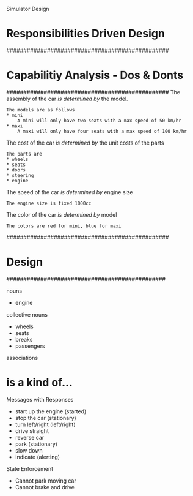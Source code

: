 
Simulator Design

# Responsibilities Driven Design



################################################
# Capabilitiy Analysis - Dos & Donts
################################################
The assembly of the car _is determined by_ the model.

    The models are as follows
    * mini
        A mini will only have two seats with a max speed of 50 km/hr
    * maxi
        A maxi will only have four seats with a max speed of 100 km/hr

The cost of the car _is determined by_ the unit costs of the parts

    The parts are
    * wheels
    * seats
    * doors
    * steering
    * engine


The speed of the car _is determined by_ engine size
    
    The engine size is fixed 1000cc

The color of the car _is determined by_ model

    The colors are red for mini, blue for maxi


################################################
# Design 
###############################################

nouns
* engine

collective nouns
* wheels
* seats
* breaks
* passengers
 

associations
# is a kind of...

Messages with Responses

* start up the engine (started)
* stop the car (stationary)
* turn left/right (left/right)
* drive straight 
* reverse car 
* park (stationary)
* slow down 
* indicate (alerting)

State Enforcement
* Cannot park moving car
* Cannot brake and drive




